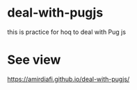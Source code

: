 # deal-with-pugjs
this is practice for hoq to deal with Pug js
# See view
https://amirdiafi.github.io/deal-with-pugjs/
